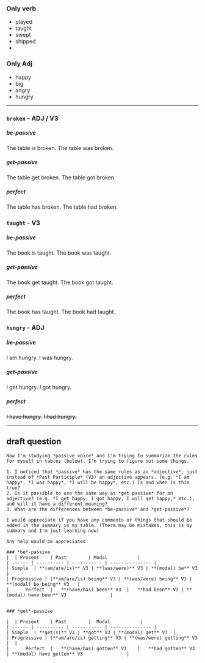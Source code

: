 

### Only verb

- played 
- taught
- swept
- shipped
- 



### Only Adj

- happy 
- big
- angry
- hungry 


___


### `broken` - ADJ / V3

##### be-passive
The table is broken.
The table was broken.

##### get-passive
The table get broken.
The table got broken.

##### perfect
The table has broken.
The table had broken.

### `taught` - V3

##### be-passive
The book is taught.
The book was taught.

##### get-passive
The book get taught.
The book got taught.

##### perfect
The book has taught.
The book had taught.

### `hungry` - ADJ

##### be-passive
I am hungry.
I was hungry.

##### get-passive
I get hungry.
I got hungry.

##### perfect
~~I have hungry.~~
~~I had hungry.~~












___
## draft question

```
Now I'm studying *passive voice* and I'm trying to summarize the rules for myself in tables (below). I'm trying to figure out some things.

1. I noticed that *passive* has the same rules as an *adjective*, just instead of *Past Participle* (V3) an adjective appears. (e.g. *I am happy*, *I was happy*, *I will be happy*, etc.) Is and when is this true? 
2. Is it possible to use the same way as *get passive* for an adjective? (e.g. *I get happy, I got happy, I will get happy,* etc.), and will it have a different meaning?
3. What are the differences between *be-passive* and *get-passive*?

I would appreciate if you have any comments or things that should be added in the summary in my table. (There may be mistakes, this is my summary and I'm just learning now)

Any help would be appreciated 

### *be*-passive
|  | Present    | Past        | Modal           |
| ------ | ---------- | ----------- | --------------- |
| Simple  | **(am/are/is)** V3 | **(was/were)** V3 | **(modal) be** V3 |
| Progressive | (**am/are/is) being** V3 | **(was/were) being** V3 | **(modal) be being** V3   |
|      Perfect	| 	**(have/has) been** V3	| 	**had been** V3	| **(modal) have been** V3                |


### *get*-passive

|  | Present    | Past        |  Modal           |
| ------ | ---------- | ----------- | --------------- |
| Simple  | **get(s)** V3 | **got** V3 | **(modal) get** V3  |
| Progressive | (**am/are/is) getting** V3 | **(was/were) getting** V3 |  |
|      Perfect	| 	**(have/has) gotten** V3	| 	**had gotten** V3	| **(modal) have gotten** V3                |

```